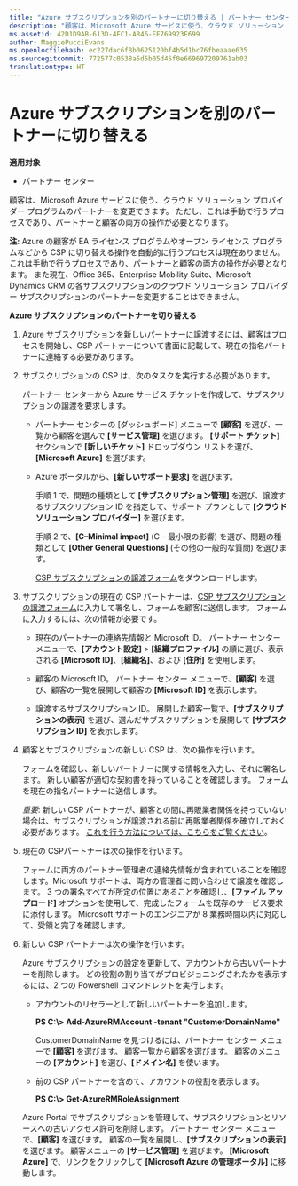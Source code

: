 ```yaml
---
title: "Azure サブスクリプションを別のパートナーに切り替える | パートナー センター"
description: "顧客は、Microsoft Azure サービスに使う、クラウド ソリューション プロバイダー プログラムのパートナーを変更できます。 ただし、これは手動で行うプロセスであり、パートナーと顧客の両方の操作が必要となります。"
ms.assetid: 42D1D9AB-613D-4FC1-A846-EE769923E699
author: MaggiePucciEvans
ms.openlocfilehash: ec227dac6f8b0625120bf4b5d1bc76fbeaaae635
ms.sourcegitcommit: 772577c0538a5d5b05d45f0e669697209761ab03
translationtype: HT
---
```

# <a name="switch-azure-subscriptions-to-a-different-partner"></a>Azure サブスクリプションを別のパートナーに切り替える

**適用対象**

-  パートナー センター

顧客は、Microsoft Azure サービスに使う、クラウド ソリューション プロバイダー プログラムのパートナーを変更できます。 ただし、これは手動で行うプロセスであり、パートナーと顧客の両方の操作が必要となります。

**注:**  Azure の顧客が EA ライセンス プログラムやオープン ライセンス プログラムなどから CSP に切り替える操作を自動的に行うプロセスは現在ありません。 これは手動で行うプロセスであり、パートナーと顧客の両方の操作が必要となります。 また現在、Office 365、Enterprise Mobility Suite、Microsoft Dynamics CRM の各サブスクリプションのクラウド ソリューション プロバイダー サブスクリプションのパートナーを変更することはできません。

 

**Azure サブスクリプションのパートナーを切り替える**

1.  Azure サブスクリプションを新しいパートナーに譲渡するには、顧客はプロセスを開始し、CSP パートナーについて書面に記載して、現在の指名パートナーに連絡する必要があります。

2.  サブスクリプションの CSP は、次のタスクを実行する必要があります。

    パートナー センターから Azure サービス チケットを作成して、サブスクリプションの譲渡を要求します。

    -   パートナー センターの [ダッシュボード] メニューで **[顧客]** を選び、一覧から顧客を選んで **[サービス管理]** を選びます。 **[サポート チケット]** セクションで **[新しいチケット]** ドロップダウン リストを選び、**[Microsoft Azure]** を選びます。

    -   Azure ポータルから、**[新しいサポート要求]** を選びます。

        手順 1 で、問題の種類として **[サブスクリプション管理]** を選び、譲渡するサブスクリプション ID を指定して、サポート プランとして **[クラウド ソリューション プロバイダー]** を選びます。

        手順 2 で、**[C–Minimal impact]** (C – 最小限の影響) を選び、問題の種類として **[Other General Questions]** (その他の一般的な質問) を選びます。

        [CSP サブスクリプションの譲渡フォーム](https://assets.windowsphone.com/5222c408-e546-4e01-b72a-2ec7d4c43d57/CSP_Subscription_Transfer_Form_Azure_InvariantCulture_Default.zip)をダウンロードします。

3.  サブスクリプションの現在の CSP パートナーは、[CSP サブスクリプションの譲渡フォーム](https://assets.windowsphone.com/5222c408-e546-4e01-b72a-2ec7d4c43d57/CSP_Subscription_Transfer_Form_Azure_InvariantCulture_Default.zip)に入力して署名し、フォームを顧客に送信します。 フォームに入力するには、次の情報が必要です。

    -   現在のパートナーの連絡先情報と Microsoft ID。 パートナー センター メニューで、**[アカウント設定]** &gt; **[組織プロファイル]** の順に選び、表示される **[Microsoft ID]**、**[組織名]**、および **[住所]** を使用します。

    -   顧客の Microsoft ID。 パートナー センター メニューで、**[顧客]** を選び、顧客の一覧を展開して顧客の **[Microsoft ID]** を表示します。

    -   譲渡するサブスクリプション ID。 展開した顧客一覧で、**[サブスクリプションの表示]** を選び、選んだサブスクリプションを展開して **[サブスクリプション ID]** を表示します。

4.  顧客とサブスクリプションの新しい CSP は、次の操作を行います。

    フォームを確認し、新しいパートナーに関する情報を入力し、それに署名します。 新しい顧客が適切な契約書を持っていることを確認します。 フォームを現在の指名パートナーに送信します。

    *重要*: 新しい CSP パートナーが、顧客との間に再販業者関係を持っていない場合は、サブスクリプションが譲渡される前に再販業者関係を確立しておく必要があります。 [これを行う方法については、こちらをご覧ください](https://int.msdn.microsoft.com/en-us/library/partnercenter/mt750320.aspx)。

5.  現在の CSPパートナーは次の操作を行います。

    フォームに両方のパートナー管理者の連絡先情報が含まれていることを確認します。Microsoft サポートは、両方の管理者に問い合わせて譲渡を確認します。 3 つの署名すべてが所定の位置にあることを確認し、**[ファイル アップロード]** オプションを使用して、完成したフォームを既存のサービス要求に添付します。 Microsoft サポートのエンジニアが 8 業務時間以内に対応して、受領と完了を確認します。

6.  新しい CSP パートナーは次の操作を行います。

    Azure サブスクリプションの設定を更新して、アカウントから古いパートナーを削除します。 どの役割の割り当てがプロビジョニングされたかを表示するには、2 つの Powershell コマンドレットを実行します。

    -   アカウントのリセラーとして新しいパートナーを追加します。

        **PS C:\\&gt; Add-AzureRMAccount -tenant "CustomerDomainName"**

        CustomerDomainName を見つけるには、パートナー センター メニューで **[顧客]** を選びます。 顧客一覧から顧客を選びます。 顧客のメニューの **[アカウント]** を選び、**[ドメイン名]** を使います。

    -   前の CSP パートナーを含めて、アカウントの役割を表示します。

        **PS C:\\&gt; Get-AzureRMRoleAssignment**

    Azure Portal でサブスクリプションを管理して、サブスクリプションとリソースへの古いアクセス許可を削除します。 パートナー センター メニューで、**[顧客]** を選びます。 顧客の一覧を展開し、**[サブスクリプションの表示]** を選びます。 顧客メニューの **[サービス管理]** を選びます。 
          **[Microsoft Azure]** で、リンクをクリックして **[Microsoft Azure の管理ポータル]** に移動します。

 

 




